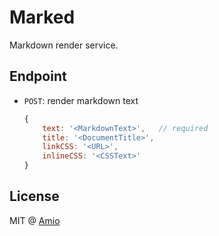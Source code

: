 # Marked

Markdown render service.

## Endpoint

- `POST`: render markdown text  
  ```javascript
  {
      text: '<MarkdownText>',   // required
      title: '<DocumentTitle>',
      linkCSS: '<URL>',
      inlineCSS: '<CSSText>'
  }
  ```

## License

MIT @ [Amio](author)

[repo]:   https://github.com/amio/marked
[author]: https://github.com/amio
